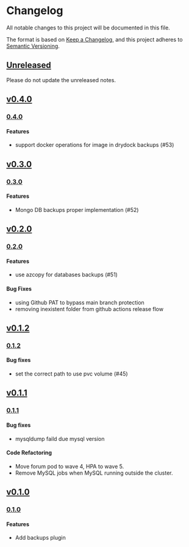 # Changelog

All notable changes to this project will be documented in this file.

The format is based on [Keep a Changelog](https://keepachangelog.com/en/1.0.0/),
and this project adheres to [Semantic Versioning](https://semver.org/spec/v2.0.0.html).

## [Unreleased](https://github.com/eduNEXT/drydock-backups/compare/v0.4.1...HEAD)

Please do not update the unreleased notes.

## [v0.4.0](https://github.com/eduNEXT/drydock-backups/compare/v0.3.0...v0.4.0)

### [0.4.0](https://github.com/eduNEXT/drydock-backups/compare/v0.3.0...v0.4.0)

#### Features

- support docker operations for image in drydock backups (#53)

## [v0.3.0](https://github.com/eduNEXT/drydock-backups/compare/v0.2.0...v0.3.0)

### [0.3.0](https://github.com/eduNEXT/drydock-backups/compare/v0.2.0...v0.3.0)

#### Features

- Mongo DB backups proper implementation (#52)

## [v0.2.0](https://github.com/eduNEXT/drydock-backups/compare/v0.1.2...v0.2.0)

### [0.2.0](https://github.com/eduNEXT/drydock-backups/compare/v0.1.2...v0.2.0)

#### Features

- use azcopy for databases backups (#51)

#### Bug Fixes

- using Github PAT to bypass main branch protection
- removing inexistent folder from github actions release flow

## [v0.1.2](https://github.com/eduNEXT/drydock-backups/compare/v0.1.1...v0.1.2)

### [0.1.2](https://github.com/eduNEXT/drydock-backups/compare/v0.1.1...v0.1.2)

#### Bug fixes

- set the correct path to use pvc volume (#45)

## [v0.1.1](https://github.com/eduNEXT/drydock-backups/compare/v0.1.0...v0.1.1)

### [0.1.1](https://github.com/eduNEXT/drydock-backups/compare/v0.1.0...v0.1.1)

#### Bug fixes

- mysqldump faild due mysql version

#### Code Refactoring

- Move forum pod to wave 4, HPA to wave 5.
- Remove MySQL jobs when MySQL running outside the cluster.

## [v0.1.0](https://github.com/eduNEXT/drydock-backups/commits/v0.1.0)

### [0.1.0](https://github.com/eduNEXT/drydock-backups/commits/v0.1.0)

#### Features

- Add backups plugin
